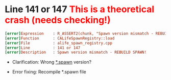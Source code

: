 # Line 141 or 147 <font style="color: red">This is a theoretical crash (needs checking!)</font>

```ini
[error]Expression    : R_ASSERT2(chunk, "Spawn version mismatch - REBUILD SPAWN!"); or R_ASSERT2(m_chunk, "Spawn version mismatch - REBUILD SPAWN!");
[error]Function      : CALifeSpawnRegistry::load
[error]File          : alife_spawn_registry.cpp
[error]Line          : 141 or 147
[error]Description   : Spawn version mismatch - REBUILD SPAWN!
```

- Clarification: Wrong [*.spawn](../file-formats/game-levels/spawn.md) version?

- Error fixing: Recompile *.spawn file
